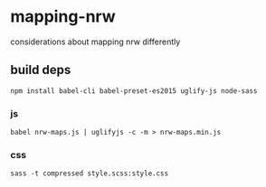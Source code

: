 # mapping-nrw
considerations about mapping nrw differently

## build deps

`npm install babel-cli babel-preset-es2015 uglify-js node-sass`

### js

`babel nrw-maps.js | uglifyjs -c -m > nrw-maps.min.js`

### css

`sass -t compressed style.scss:style.css`
